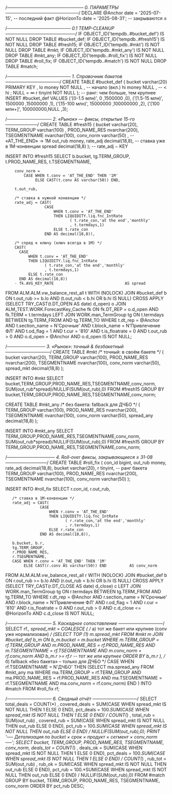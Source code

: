 /*────────────────────────  0. ПАРАМЕТРЫ  ───────────────────────*/
DECLARE
    @Anchor     date = '2025-07-15',      -- последний факт
    @HorizonTo  date = '2025-08-31';      -- закрываются ≤

/*────────────────────  0.1 TEMP-CLEANUP  ──────────────────────*/
IF OBJECT_ID('tempdb..#bucket_def') IS NOT NULL DROP TABLE #bucket_def;
IF OBJECT_ID('tempdb..#fresh15')    IS NOT NULL DROP TABLE #fresh15;
IF OBJECT_ID('tempdb..#mkt')        IS NOT NULL DROP TABLE #mkt;
IF OBJECT_ID('tempdb..#mkt_any')    IS NOT NULL DROP TABLE #mkt_any;
IF OBJECT_ID('tempdb..#roll_fix')   IS NOT NULL DROP TABLE #roll_fix;
IF OBJECT_ID('tempdb..#match')      IS NOT NULL DROP TABLE #match;

/*────────────────────  1. Справочник бакетов  ─────────────────*/
CREATE TABLE #bucket_def
( bucket varchar(20) PRIMARY KEY ,
  lo     money        NOT NULL ,  -- начало  (вкл.)
  hi     money        NULL ,      -- < hi ; NULL = ∞
  r      tinyint      NOT NULL ); -- ранг: чем больше, тем крупнее
INSERT #bucket_def VALUES
('[0-1.5 млн)',     0        ,1500000   ,0),
('[1.5-15 млн)',    1500000  ,15000000  ,1),
('[15-100 млн)',    15000000 ,100000000 ,2),
('[100 млн+]',      100000000,NULL      ,3);

/*──────────────  2. «Рынок» — фиксы, открытые 15-го  ──────────*/
CREATE TABLE #fresh15
( bucket         varchar(20),
  TERM_GROUP     varchar(100) ,
  PROD_NAME_RES  nvarchar(200),
  TSEGMENTNAME   nvarchar(100),
  conv_norm      varchar(50) ,       -- «AT_THE_END» → 1M
  out_rub        money,
  rate_adj       decimal(18,8),      -- ставка уже в 1M-конвенции
  spread         decimal(18,8) );    -- rate_adj − KEY

INSERT INTO #fresh15
SELECT
        b.bucket,
        tg.TERM_GROUP,
        t.PROD_NAME_RES,
        t.TSEGMENTNAME,

        conv_norm =
            CASE WHEN t.conv = 'AT_THE_END' THEN '1M'
                 ELSE CAST(t.conv AS varchar(50)) END,

        t.out_rub,

        /* ставка в нужной конвенции */
        rate_adj = CAST(
                     CASE
                         WHEN t.conv = 'AT_THE_END'
                         THEN LIQUIDITY.liq.fnc_IntRate
                                ( t.rate_con,'at the end','monthly'
                                , t.termdays,1)
                         ELSE t.rate_con
                     END AS decimal(18,8)),

        /* спред к ключу (ключ всегда в 1M) */
        CAST(
          CASE
              WHEN t.conv = 'AT_THE_END'
              THEN LIQUIDITY.liq.fnc_IntRate
                     ( t.rate_con,'at the end','monthly'
                     , t.termdays,1)
              ELSE t.rate_con
          END AS decimal(18,8))
        - fk.AVG_KEY_RATE                               AS spread
FROM    ALM.ALM.vw_balance_rest_all t  WITH (NOLOCK)
JOIN    #bucket_def  b
      ON t.out_rub >= b.lo AND (t.out_rub < b.hi OR b.hi IS NULL)
CROSS  APPLY (SELECT TRY_CAST(t.DT_OPEN AS date) d_open) o
JOIN    ALM_TEST.WORK.ForecastKey_Cache fk
      ON fk.DT_REP = o.d_open AND fk.TERM = t.termdays
LEFT JOIN WORK.man_TermGroup tg
      ON t.termdays BETWEEN tg.TERM_FROM AND tg.TERM_TO
WHERE   t.dt_rep       = @Anchor
  AND   t.section_name = N'Срочные'
  AND   t.block_name   = N'Привлечение ФЛ'
  AND   t.od_flag      = 1
  AND   t.cur          = '810'
  AND   t.is_floatrate = 0
  AND   t.out_rub      > 0
  AND   o.d_open       = @Anchor
  AND   o.d_open IS NOT NULL;

/*────────────  3. «Рынок»: точный & безбакетный  ──────────────*/
CREATE TABLE #mkt     /* точный: в своём бакете */
( bucket varchar(20), TERM_GROUP varchar(100),
  PROD_NAME_RES nvarchar(200), TSEGMENTNAME nvarchar(100),
  conv_norm varchar(50),
  spread_mkt decimal(18,8) );

INSERT INTO #mkt
SELECT bucket,TERM_GROUP,PROD_NAME_RES,TSEGMENTNAME,conv_norm,
       SUM(out_rub*spread)/NULLIF(SUM(out_rub),0)
FROM   #fresh15
GROUP  BY bucket,TERM_GROUP,PROD_NAME_RES,TSEGMENTNAME,conv_norm;

CREATE TABLE #mkt_any         /* без бакета: fallback для ДЧБО */
( TERM_GROUP varchar(100), PROD_NAME_RES nvarchar(200),
  TSEGMENTNAME nvarchar(100), conv_norm varchar(50),
  spread_any decimal(18,8) );

INSERT INTO #mkt_any
SELECT TERM_GROUP,PROD_NAME_RES,TSEGMENTNAME,conv_norm,
       SUM(out_rub*spread)/NULLIF(SUM(out_rub),0)
FROM   #fresh15
GROUP  BY TERM_GROUP,PROD_NAME_RES,TSEGMENTNAME,conv_norm;

/*───────────────  4. Roll-over фиксы, закрывающиеся ≤ 31-08  ─────────────*/
CREATE TABLE #roll_fix
( con_id        bigint,
  out_rub       money,
  rate_adj      decimal(18,8),
  bucket        varchar(20),
  r             tinyint,       -- ранг бакета
  TERM_GROUP    varchar(100),
  PROD_NAME_RES nvarchar(200),
  TSEGMENTNAME  nvarchar(100),
  conv_norm     varchar(50) );

INSERT INTO #roll_fix
SELECT r.con_id,
       r.out_rub,

       /* ставка в 1M-конвенции */
       rate_adj = CAST(
                   CASE
                       WHEN r.conv = 'AT_THE_END'
                       THEN LIQUIDITY.liq.fnc_IntRate
                              ( r.rate_con,'at the end','monthly'
                              , r.termdays,1)
                       ELSE r.rate_con
                   END AS decimal(18,8)),

       b.bucket, b.r,
       tg.TERM_GROUP,
       r.PROD_NAME_RES,
       r.TSEGMENTNAME,
       CASE WHEN r.conv = 'AT_THE_END' THEN '1M'
            ELSE CAST(r.conv AS varchar(50)) END          AS conv_norm
FROM   ALM.ALM.vw_balance_rest_all r  WITH (NOLOCK)
JOIN   #bucket_def b
     ON r.out_rub >= b.lo AND (r.out_rub < b.hi OR b.hi IS NULL)
CROSS APPLY (SELECT TRY_CAST(r.DT_CLOSE AS date) d_close) c
LEFT JOIN WORK.man_TermGroup tg
       ON r.termdays BETWEEN tg.TERM_FROM AND tg.TERM_TO
WHERE  r.dt_rep       = @Anchor
  AND  r.section_name = N'Срочные'
  AND  r.block_name   = N'Привлечение ФЛ'
  AND  r.od_flag      = 1
  AND  r.cur          = '810'
  AND  r.is_floatrate = 0
  AND  r.out_rub      > 0
  AND  c.d_close      <= @HorizonTo
  AND  c.d_close IS NOT NULL;

/*──────────────  5. Каскадное сопоставление  ──────────────*/
SELECT rf.*,
       spread_mkt = COALESCE
       ( /* а) тот же бакет или крупнее (conv уже нормализован) */
         (SELECT TOP (1) m.spread_mkt
          FROM   #mkt m
          JOIN   #bucket_def b_m ON b_m.bucket = m.bucket
          WHERE  m.TERM_GROUP      = rf.TERM_GROUP
            AND  m.PROD_NAME_RES   = rf.PROD_NAME_RES
            AND  m.TSEGMENTNAME    = rf.TSEGMENTNAME
            AND  m.conv_norm       = rf.conv_norm
            AND  b_m.r            >= rf.r          -- тот же или крупнее
          ORDER  BY b_m.r ),
         /* б) fallback «без бакета» – только для ДЧБО */
         CASE WHEN rf.TSEGMENTNAME = N'ДЧБО'
              THEN (SELECT ma.spread_any
                    FROM   #mkt_any ma
                    WHERE  ma.TERM_GROUP     = rf.TERM_GROUP
                      AND  ma.PROD_NAME_RES  = rf.PROD_NAME_RES
                      AND  ma.TSEGMENTNAME   = rf.TSEGMENTNAME
                      AND  ma.conv_norm      = rf.conv_norm)
         END )
INTO   #match
FROM   #roll_fix rf;

/*──────────────  6. Сводный отчёт  ──────────────*/
SELECT  total_deals   = COUNT(*) ,
        covered_deals = SUM(CASE WHEN spread_mkt IS NOT NULL THEN 1 ELSE 0 END),
        pct_deals     = 100.*SUM(CASE WHEN spread_mkt IS NOT NULL THEN 1 ELSE 0 END)
/                       COUNT(*) ,
        total_rub     = SUM(out_rub) ,
        covered_rub   = SUM(CASE WHEN spread_mkt IS NOT NULL THEN out_rub ELSE 0 END),
        pct_rub       = 100.*SUM(CASE WHEN spread_mkt IS NOT NULL THEN out_rub ELSE 0 END)
/                       NULLIF(SUM(out_rub),0);
PRINT '── Детализация по bucket × срок × продукт × сегмент × conv_norm ──';
SELECT  bucket, TERM_GROUP, PROD_NAME_RES, TSEGMENTNAME, conv_norm,
        deals_tot = COUNT(*) ,
        deals_ok  = SUM(CASE WHEN spread_mkt IS NOT NULL THEN 1 ELSE 0 END),
        pct_deals = 100.*SUM(CASE WHEN spread_mkt IS NOT NULL THEN 1 ELSE 0 END)
/                    COUNT(*) ,
        rub_tot   = SUM(out_rub) ,
        rub_ok    = SUM(CASE WHEN spread_mkt IS NOT NULL THEN out_rub ELSE 0 END),
        pct_rub   = 100.*SUM(CASE WHEN spread_mkt IS NOT NULL THEN out_rub ELSE 0 END)
/                    NULLIF(SUM(out_rub),0)
FROM    #match
GROUP  BY bucket, TERM_GROUP, PROD_NAME_RES, TSEGMENTNAME, conv_norm
ORDER  BY pct_rub DESC;
